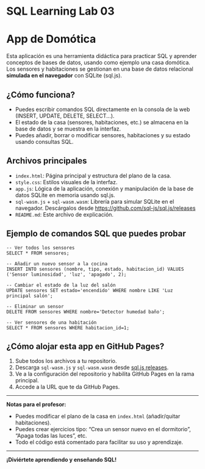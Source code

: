 # SQL Learning Lab 03 
# App de Domótica

Esta aplicación es una herramienta didáctica para practicar SQL y aprender conceptos de bases de datos, usando como ejemplo una casa domótica. Los sensores y habitaciones se gestionan en una base de datos relacional **simulada en el navegador** con SQLite (sql.js).

## ¿Cómo funciona?
- Puedes escribir comandos SQL directamente en la consola de la web (INSERT, UPDATE, DELETE, SELECT...).
- El estado de la casa (sensores, habitaciones, etc.) se almacena en la base de datos y se muestra en la interfaz.
- Puedes añadir, borrar o modificar sensores, habitaciones y su estado usando consultas SQL.

## Archivos principales

- `index.html`: Página principal y estructura del plano de la casa.
- `style.css`: Estilos visuales de la interfaz.
- `app.js`: Lógica de la aplicación, conexión y manipulación de la base de datos SQLite en memoria usando sql.js.
- `sql-wasm.js` + `sql-wasm.wasm`: Librería para simular SQLite en el navegador. Descárgalos desde https://github.com/sql-js/sql.js/releases
- `README.md`: Este archivo de explicación.

## Ejemplo de comandos SQL que puedes probar

```
-- Ver todos los sensores
SELECT * FROM sensores;

-- Añadir un nuevo sensor a la cocina
INSERT INTO sensores (nombre, tipo, estado, habitacion_id) VALUES ('Sensor luminosidad', 'luz', 'apagado', 2);

-- Cambiar el estado de la luz del salón
UPDATE sensores SET estado='encendido' WHERE nombre LIKE 'Luz principal salón';

-- Eliminar un sensor
DELETE FROM sensores WHERE nombre='Detector humedad baño';

-- Ver sensores de una habitación
SELECT * FROM sensores WHERE habitacion_id=1;
```

## ¿Cómo alojar esta app en GitHub Pages?

1. Sube todos los archivos a tu repositorio.
2. Descarga `sql-wasm.js` y `sql-wasm.wasm` desde [sql.js releases](https://github.com/sql-js/sql.js/releases).
3. Ve a la configuración del repositorio y habilita GitHub Pages en la rama principal.
4. Accede a la URL que te da GitHub Pages.

---

**Notas para el profesor:**
- Puedes modificar el plano de la casa en `index.html` (añadir/quitar habitaciones).
- Puedes crear ejercicios tipo: “Crea un sensor nuevo en el dormitorio”, “Apaga todas las luces”, etc.
- Todo el código está comentado para facilitar su uso y aprendizaje.

---

**¡Diviértete aprendiendo y enseñando SQL!**

